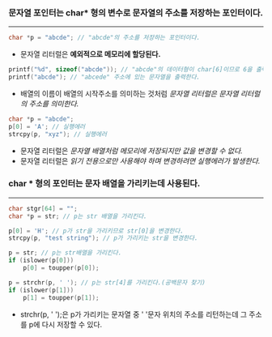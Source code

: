 ### 문자열 포인터는 char* 형의 변수로 문자열의 주소를 저장하는 포인터이다. ###
___
```c
char *p = "abcde"; // "abcde"의 주소를 저장하는 포인터이다.
```
- 문자열 리터럴은 **예외적으로 메모리에 할당된다.**

```c
printf("%d", sizeof("abcde")); // "abcde"의 데이터형이 char[6]이므로 6을 출력한다.
printf("abcde"); // "abcede" 주소에 있는 문자열을 출력한다.
```
- 배열의 이름이 배열의 시작주소를 의미하는 것처럼 *문자열 리터럴은 문자열 리터럴의 주소를 의미한다.*

```c
char *p = "abcde";
p[0] = 'A'; // 실행에러
strcpy(p, "xyz"); // 실행에러
```
- 문자열 리터럴은 *문자열 배열처럼 메모리에 저장되지만 값을 변경할 수 없다.*
- 문자열 리터럴은 *읽기 전용으로만 사용해야 하며 변경하려면 실행에러가 발생한다.*

### char * 형의 포인터는 문자 배열을 가리키는데 사용된다. ###
____
```c
char stgr[64] = "";
char *p = str; // p는 str 배열을 가리킨다.

p[0] = 'H'; // p가 str을 가리키므로 str[0]을 변경한다.
strcpy(p, "test string"); // p가 가리키는 str을 변경한다.

p = str; // p는 str배열을 가리킨다.
if (islower(p[0]))
	p[0] = toupper(p[0]);

p = strchr(p, ' '); // p는 str[4]를 가리킨다.(공백문자 찾기)
if (islower(p[1]))
	p[1] = toupper(p[1]);
```
- strchr(p, ' ');은 p가 가리키는 문자열 중 ' '문자 위치의 주소를 리턴하는데 그 주소를 p에 다시 저장할 수 있다.





